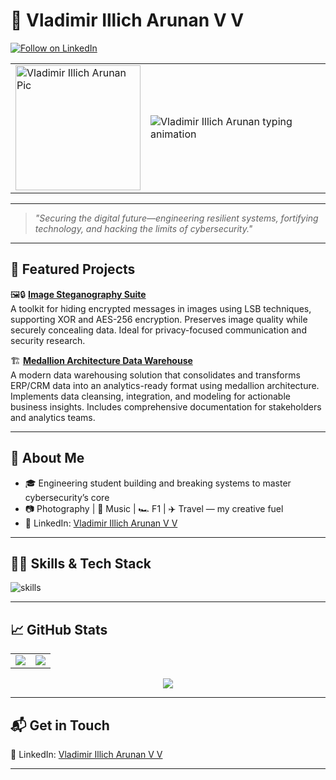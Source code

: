 # 👋 Vladimir Illich Arunan V V
[![Follow on LinkedIn](https://img.shields.io/badge/LinkedIn-Vladimir_Illich_Arunan_V_V-blue
)](https://www.linkedin.com/in/vladimir-illich-arunan/)

<table>
  <tr>
    <td>
      <img src="" alt="Vladimir Illich Arunan Pic" width="200"/>
    </td>
    <td>
      <img src="https://readme-typing-svg.demolab.com?font=Roboto&size=30&pause=1000&color=7B3FE4&width=435&lines=Mastering+digital+systems;Build.+Hack.+Defend;Tech+by+day.+Cyber+by+night." alt="Vladimir Illich Arunan typing animation"/>
    </td>
  </tr>
</table>

---

> *"Securing the digital future—engineering resilient systems, fortifying technology, and hacking the limits of cybersecurity."*

---

## 🚀 Featured Projects

🖼️🔒 **[Image Steganography Suite](https://github.com/ScriptedLines404/Image_Steganography_Suite)**  
A toolkit for hiding encrypted messages in images using LSB techniques, supporting XOR and AES-256 encryption. Preserves image quality while securely concealing data. Ideal for privacy-focused communication and security research.

🏗️  **[Medallion Architecture Data Warehouse](https://github.com/ScriptedLines404/Medallion_Architecture_Data_warehouse)**  
A modern data warehousing solution that consolidates and transforms ERP/CRM data into an analytics-ready format using medallion architecture. Implements data cleansing, integration, and modeling for actionable business insights. Includes comprehensive documentation for stakeholders and analytics teams.

---

## 🌱 About Me

- 🎓 Engineering student building and breaking systems to master cybersecurity’s core
- 📷 Photography | 🎵 Music | 🏎 F1 | ✈️ Travel — my creative fuel
- 🔗 LinkedIn: [Vladimir Illich Arunan V V](https://www.linkedin.com/in/vladimir-illich-arunan/)

---

## 🧑‍💻 Skills & Tech Stack

![skills](https://skillicons.dev/icons?i=python,html,css,mysql)

---

## 📈 GitHub Stats

<table>
  <tr>
    <td>
      <img src="https://github-readme-stats.vercel.app/api?username=ScriptedLines404&show_icons=true&hide_title=true&count_private=true&theme=radical" />
    </td>
    <td>
      <img src="https://github-readme-stats.vercel.app/api/top-langs/?username=ScriptedLines404&layout=compact&hide_title=true&theme=radical" />
    </td>
  </tr>
</table>

<p align="center">
  <img src="https://github-readme-streak-stats.herokuapp.com?user=ScriptedLines404&theme=radical&hide_border=true" />
</p>

---

## 📬 Get in Touch

🔗 LinkedIn: [Vladimir Illich Arunan V V](https://www.linkedin.com/in/vladimir-illich-arunan/)


---




